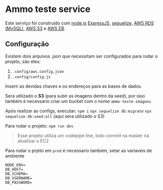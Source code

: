 # Ammo teste service

Este serviço foi construído com [node.js](https://nodejs.org/en/) [ExpressJS](https://expressjs.com/), [sequelize](https://sequelize.org/), [AWS RDS (MySQL)](https://aws.amazon.com/pt/rds/), [AWS S3](https://aws.amazon.com/pt/s3/) e [AWS EB](https://aws.amazon.com/pt/elasticbeanstalk/).

## Configuração

Existem dois arquivos .json que necessitam ser configurados para rodar o projeto, são eles:

 1. `.config/aws.config.json`
 2. `.config/config.js`

Inserir as devidas chaves e os endereços para as bases de dados.

Sera utilizado o **S3** (para subir as imagens dentro da seed), por isso também é necessário criar um bucket com o nome `ammo-teste-imagens` 

Após realizar as configs, executar: 
`npm i`
`npx sequelize db:migrate`
`npx sequelize db:seed:all` (aqui sera utilizado o S3)

Para rodar o projeto:
`npm run dev`

> Esse projeto utiliza um codepipe line, todo commit na master ira atualizar o EC2

Para rodar o prjeto em `prod` é necessario também, setar as variaveis de ambiente

```
NODE_ENV=
DB_HOST=
DB_SCHEMA=
DB_USERNAME=
DB_PASSWORD=
```